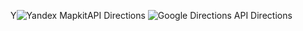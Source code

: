 Y![Yandex MapkitAPI Directions](https://user-images.githubusercontent.com/81926983/127889159-8b68555f-2da6-4f4d-9912-6040d0cb2d50.png)
![Google Directions API Directions](https://user-images.githubusercontent.com/81926983/127889175-0032bdbf-6b0e-4009-a006-fa9073a6afbf.png)
